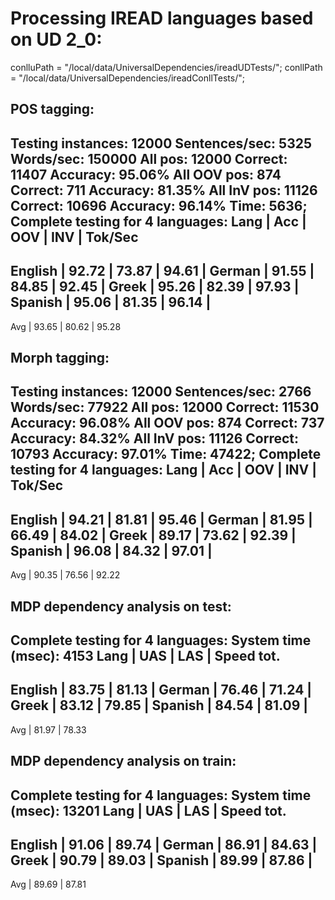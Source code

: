 # Processing IREAD languages based on UD 2_0:

conlluPath = "/local/data/UniversalDependencies/ireadUDTests/";
conllPath = "/local/data/UniversalDependencies/ireadConllTests/";

## POS tagging:

Testing instances: 12000
Sentences/sec: 5325
Words/sec: 150000
All pos: 12000 Correct: 11407 Accuracy: 95.06%
All OOV pos: 874 Correct: 711 Accuracy: 81.35%
All InV pos: 11126 Correct: 10696 Accuracy: 96.14%
Time: 5636; Complete testing for 4 languages:
Lang                 |  Acc   |  OOV   |  INV   |  Tok/Sec
------------------------------------------
English              |  92.72 |  73.87 |  94.61 | 
German               |  91.55 |  84.85 |  92.45 | 
Greek                |  95.26 |  82.39 |  97.93 | 
Spanish              |  95.06 |  81.35 |  96.14 | 
------------------------------------------
Avg                  |  93.65 |  80.62 |  95.28

## Morph tagging:

Testing instances: 12000
Sentences/sec: 2766
Words/sec: 77922
All pos: 12000 Correct: 11530 Accuracy: 96.08%
All OOV pos: 874 Correct: 737 Accuracy: 84.32%
All InV pos: 11126 Correct: 10793 Accuracy: 97.01%
Time: 47422; Complete testing for 4 languages:
Lang                 |  Acc   |  OOV   |  INV   |  Tok/Sec
------------------------------------------
English              |  94.21 |  81.81 |  95.46 | 
German               |  81.95 |  66.49 |  84.02 | 
Greek                |  89.17 |  73.62 |  92.39 | 
Spanish              |  96.08 |  84.32 |  97.01 | 
------------------------------------------
Avg                  |  90.35 |  76.56 |  92.22

## MDP dependency analysis on test:

Complete testing for 4 languages:
System time (msec): 4153
Lang                 |  UAS   |  LAS   |  Speed tot. 
--------------------------------------------
English              |  83.75 |  81.13 | 
German               |  76.46 |  71.24 | 
Greek                |  83.12 |  79.85 | 
Spanish              |  84.54 |  81.09 | 
--------------------------------------------
Avg                  |  81.97 |  78.33

## MDP dependency analysis on train:

Complete testing for 4 languages:
System time (msec): 13201
Lang                 |  UAS   |  LAS   |  Speed tot. 
--------------------------------------------
English              |  91.06 |  89.74 | 
German               |  86.91 |  84.63 | 
Greek                |  90.79 |  89.03 | 
Spanish              |  89.99 |  87.86 | 
--------------------------------------------
Avg                  |  89.69 |  87.81
